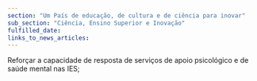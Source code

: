 ```yaml
---
section: "Um País de educação, de cultura e de ciência para inovar"
sub_section: "Ciência, Ensino Superior e Inovação"
fulfilled_date:
links_to_news_articles:
---
```


Reforçar a capacidade de resposta de serviços de apoio psicológico e de saúde mental nas IES;